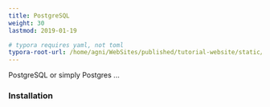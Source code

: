 ```yaml
---
title: PostgreSQL
weight: 30
lastmod: 2019-01-19

# typora requires yaml, not toml
typora-root-url: /home/agni/WebSites/published/tutorial-website/static/
---
```


PostgreSQL or simply Postgres ...

### Installation

